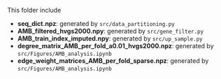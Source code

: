 This folder include

* **seq_dict.npz**: generated by `src/data_partitioning.py`
* **AMB_filtered_hvgs2000.npy**: generated by `src/gene_filter.py`
* **AMB_train_index_imputed.npy**: generated by `src/up_sample.py`
* **degree_matrix_AMB_per_fold_a0.01_hvgs2000.npz**: generated by `src/Figures/AMB_analysis.ipynb`
* **edge_weight_matrices_AMB_per_fold_sparse.npz**:  generated by `src/Figures/AMB_analysis.ipynb`

